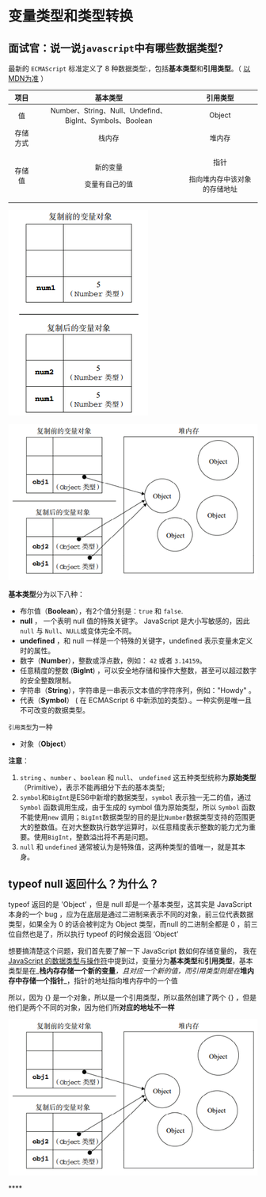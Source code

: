 # 变量类型和类型转换

## 面试官：说一说`javascript`中有哪些数据类型?

最新的 `ECMAScript` 标准定义了 8 种数据类型:，包括**基本类型**和**引用类型**。（ [以MDN为准](https://developer.mozilla.org/zh-CN/docs/Web/JavaScript/Data_structures) ）

<table>
  <thead>
    <tr>
      <th style="text-align:center">&#x9879;&#x76EE;</th>
      <th style="text-align:center">&#x57FA;&#x672C;&#x7C7B;&#x578B;</th>
      <th style="text-align:center">&#x5F15;&#x7528;&#x7C7B;&#x578B;</th>
    </tr>
  </thead>
  <tbody>
    <tr>
      <td style="text-align:center">&#x503C;</td>
      <td style="text-align:center">Number&#x3001;String&#x3001;Null&#x3001;Undefind&#x3001;BigInt&#x3001;Symbols&#x3001;Boolean</td>
      <td
      style="text-align:center">Object</td>
    </tr>
    <tr>
      <td style="text-align:center">&#x5B58;&#x50A8;&#x65B9;&#x5F0F;</td>
      <td style="text-align:center">&#x6808;&#x5185;&#x5B58;</td>
      <td style="text-align:center">&#x5806;&#x5185;&#x5B58;</td>
    </tr>
    <tr>
      <td style="text-align:center">&#x5B58;&#x50A8;&#x503C;</td>
      <td style="text-align:center">
        <p>&#x65B0;&#x7684;&#x53D8;&#x91CF;</p>
        <p>&#x53D8;&#x91CF;&#x6709;&#x81EA;&#x5DF1;&#x7684;&#x503C;</p>
      </td>
      <td style="text-align:center">
        <p>&#x6307;&#x9488;</p>
        <p>&#x6307;&#x5411;&#x5806;&#x5185;&#x5B58;&#x4E2D;&#x8BE5;&#x5BF9;&#x8C61;&#x7684;&#x5B58;&#x50A8;&#x5730;&#x5740;</p>
      </td>
    </tr>
  </tbody>
</table>

![   &#x57FA;&#x672C;&#x7C7B;&#x578B;&#x7684;&#x5B58;&#x50A8;&#x65B9;&#x5F0F;](../../.gitbook/assets/image%20%282%29.png)

![&#x5F15;&#x7528;&#x7C7B;&#x578B;&#x7684;&#x5B58;&#x50A8;&#x65B9;&#x5F0F;](../../.gitbook/assets/image%20%283%29.png)



**基本类型**分为以下八种：

* 布尔值（**Boolean**），有2个值分别是：`true` 和 `false`.
* **null** ， 一个表明 null 值的特殊关键字。 JavaScript 是大小写敏感的，因此 `null` 与 `Null`、`NULL`或变体完全不同。
* **undefined** ，和 null 一样是一个特殊的关键字，undefined 表示变量未定义时的属性。
* 数字（**Number**），整数或浮点数，例如： `42` 或者 `3.14159`。
* 任意精度的整数 \(**BigInt**\) ，可以安全地存储和操作大整数，甚至可以超过数字的安全整数限制。
* 字符串（**String**），字符串是一串表示文本值的字符序列，例如："Howdy" 。
* 代表（**Symbol**） \( 在 ECMAScript 6 中新添加的类型\).。一种实例是唯一且不可改变的数据类型。

`引用类型`为一种

* 对象（**Object**）

**注意**：

1. `string` 、`number` 、`boolean` 和 `null`、 `undefined` 这五种类型统称为**原始类型**（Primitive），表示不能再细分下去的基本类型;
2. `symbol`和`BigInt`是ES6中新增的数据类型，`symbol` 表示独一无二的值，通过 `Symbol` 函数调用生成，由于生成的 symbol 值为原始类型，所以 `Symbol` 函数不能使用`new` 调用；`BigInt`数据类型的目的是比`Number`数据类型支持的范围更大的整数值。在对大整数执行数学运算时，以任意精度表示整数的能力尤为重要。使用`BigInt`，整数溢出将不再是问题。
3. `null` 和 `undefined` 通常被认为是特殊值，这两种类型的值唯一，就是其本身。

## typeof null 返回什么？为什么？

typeof 返回的是 'Object' ，但是 null 却是一个基本类型，这其实是 JavaScript 本身的一个 bug ，应为在底层是通过二进制来表示不同的对象，前三位代表数据类型，如果全为 0 的话会被判定为 Object 类型，而null 的二进制全都是 0 ，前三位自然也是了，所以执行 typeof 的时候会返回 ‘Object’

想要搞清楚这个问题，我们首先要了解一下 JavaScript 数如何存储变量的， 我在 [JavaScript 的数据类型与操作符](https://app.gitbook.com/@1362061587/s/puddingmax/~/drafts/-MNIqw8qEn5HwsdcP9ZJ/javascript/javascript-de-shu-ju-lei-xing-yu-cao-zuo-fu)中提到过，变量分为**基本类型**和**引用类型**，基本类型是在_**栈内存存储一个新的变量**_，且对应一个新的值，而引用类型则是在_**堆内存中存储一个指针**_，指针的地址指向堆内存中的一个值

 所以，因为 {} 是一个对象，所以是一个引用类型，所以虽然创建了两个 {} ，但是他们是两个不同的对象，因为他们所**对应的地址不一样**

![](../../.gitbook/assets/image%20%283%29.png)

\*\*\*\*

